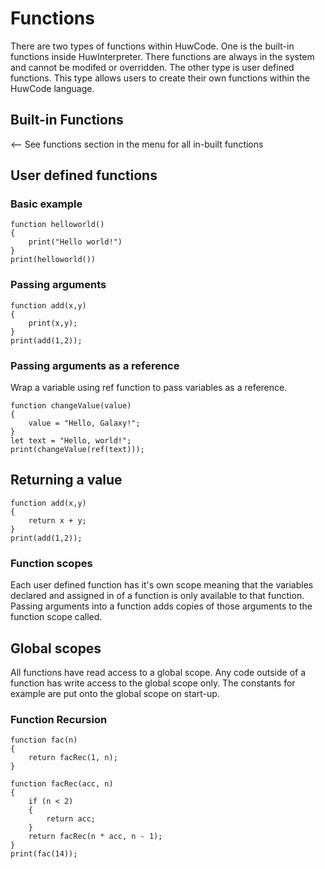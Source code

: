 # Functions

There are two types of functions within HuwCode. One is the built-in functions inside HuwInterpreter. There functions are always in the system and cannot be modifed or overridden. The other type is user defined functions. This type allows users to create their own functions within the HuwCode language.

## Built-in Functions
 <-- See functions section in the menu for all in-built functions

## User defined functions
### Basic example
```
function helloworld()
{
    print("Hello world!")
}
print(helloworld())
```

### Passing arguments
```
function add(x,y)
{
    print(x,y);
}
print(add(1,2));
```

### Passing arguments as a reference

Wrap a variable using ref function to pass variables as a reference.

```
function changeValue(value)
{
    value = "Hello, Galaxy!";
}
let text = "Hello, world!";
print(changeValue(ref(text)));
```

## Returning a value
```
function add(x,y)
{
    return x + y;
}
print(add(1,2));
```

### Function scopes
Each user defined function has it's own scope meaning that the variables declared and assigned in of a function is only available to that function. Passing arguments into a function adds copies of those arguments to the function scope called.

## Global scopes
All functions have read access to a global scope. Any code outside of a function has write access to the global scope only. The constants for example are put onto the global scope on start-up.

### Function Recursion

```
function fac(n)
{
    return facRec(1, n);
}

function facRec(acc, n)
{
    if (n < 2)
    {
        return acc;
    }
    return facRec(n * acc, n - 1);
}
print(fac(14));
```